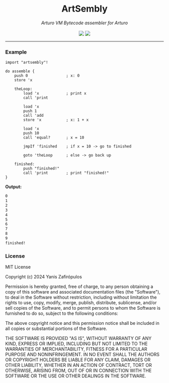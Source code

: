 <h1 align="center">
    ArtSembly
</h1>

<p align="center">
     <i>Arturo VM Bytecode assembler for Arturo</i> 
     <br><br>
     <img src="https://img.shields.io/github/license/arturo-lang/grafito?style=for-the-badge">
    <img src="https://img.shields.io/badge/language-Arturo-orange.svg?style=for-the-badge">
</p>

--- 

### Example 

```red
import "artsembly"!

do assemble {
    push 0                 ; x: 0
    store 'x

    theLoop:
        load 'x            ; print x
        call 'print

        load 'x
        push 1
        call 'add
        store 'x           ; x: 1 + x

        load 'x
        push 10
        call 'equal?       ; x = 10

        jmpIf 'finished    ; if x = 10 -> go to finished

        goto 'theLoop      ; else -> go back up

    finished:
        push "finished!"
        call 'print        ; print "finished!"
}
```

**Output:**

```bash
0
1
2
3
4
5
6
7
8
9
finished!
```

### License

MIT License

Copyright (c) 2024 Yanis Zafirópulos

Permission is hereby granted, free of charge, to any person obtaining a copy
of this software and associated documentation files (the "Software"), to deal
in the Software without restriction, including without limitation the rights
to use, copy, modify, merge, publish, distribute, sublicense, and/or sell
copies of the Software, and to permit persons to whom the Software is
furnished to do so, subject to the following conditions:

The above copyright notice and this permission notice shall be included in all
copies or substantial portions of the Software.

THE SOFTWARE IS PROVIDED "AS IS", WITHOUT WARRANTY OF ANY KIND, EXPRESS OR
IMPLIED, INCLUDING BUT NOT LIMITED TO THE WARRANTIES OF MERCHANTABILITY,
FITNESS FOR A PARTICULAR PURPOSE AND NONINFRINGEMENT. IN NO EVENT SHALL THE
AUTHORS OR COPYRIGHT HOLDERS BE LIABLE FOR ANY CLAIM, DAMAGES OR OTHER
LIABILITY, WHETHER IN AN ACTION OF CONTRACT, TORT OR OTHERWISE, ARISING FROM,
OUT OF OR IN CONNECTION WITH THE SOFTWARE OR THE USE OR OTHER DEALINGS IN THE
SOFTWARE.
